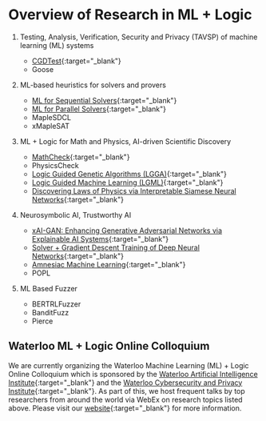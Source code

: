 # Overview of Research in ML + Logic

1. Testing, Analysis, Verification, Security and Privacy (TAVSP) of machine learning (ML) systems
    - [CGDTest](https://simons.berkeley.edu/talks/constrained-gradient-descent-algorithm-testing-neural-networks){:target="_blank"}
    - Goose

2. ML-based heuristics for solvers and provers
    - [ML for Sequential Solvers](https://maplesat.github.io/){:target="_blank"}
    - [ML for Parallel Solvers](https://sites.google.com/view/crypto-sat/home?authuser=0){:target="_blank"}
    - MapleSDCL
    - xMapleSAT

3. ML + Logic for Math and Physics, AI-driven Scientific Discovery
    - [MathCheck](https://uwaterloo.ca/mathcheck/){:target="_blank"}
    - PhysicsCheck
    - [Logic Guided Genetic Algorithms (LGGA)](https://dhananjayashok.github.io/LGGA/){:target="_blank"}
    - [Logic Guided Machine Learning (LGML)](https://ml-logic-seminar.github.io/ml_logic_website/lgml.html){:target="_blank"}
    - [Discovering Laws of Physics via Interpretable Siamese Neural Networks](https://ml-logic-seminar.github.io/ml_logic_website/siamese.html){:target="_blank"}

4. Neurosymbolic AI, Trustworthy AI
    - [xAI-GAN: Enhancing Generative Adversarial Networks via Explainable AI Systems](https://ml-logic-seminar.github.io/ml_logic_website/xAIGAN.html){:target="_blank"}
    - [Solver + Gradient Descent Training of Deep Neural Networks](https://dhananjayashok.github.io/Hybrid-Solver-NN-Training/){:target="_blank"}
    - [Amnesiac Machine Learning](https://ml-logic-seminar.github.io/ml_logic_website/amnesiac.html){:target="_blank"}
    - POPL

5. ML Based Fuzzer
    - BERTRLFuzzer
    - BanditFuzz
    - Pierce

## Waterloo ML + Logic Online Colloquium
We are currently organizing the Waterloo Machine Learning (ML) + Logic Online Colloquium which is sponsored by the [Waterloo Artificial Intelligence Institute](https://uwaterloo.ca/artificial-intelligence-institute/){:target="_blank"} and the [Waterloo Cybersecurity and Privacy Institute](https://uwaterloo.ca/cybersecurity-privacy-institute/){:target="_blank"}. As part of this, we host frequent talks by top researchers from around the world via WebEx on research topics listed above. Please visit our [website](https://ml-logic-seminar.github.io/){:target="_blank"} for more information.
